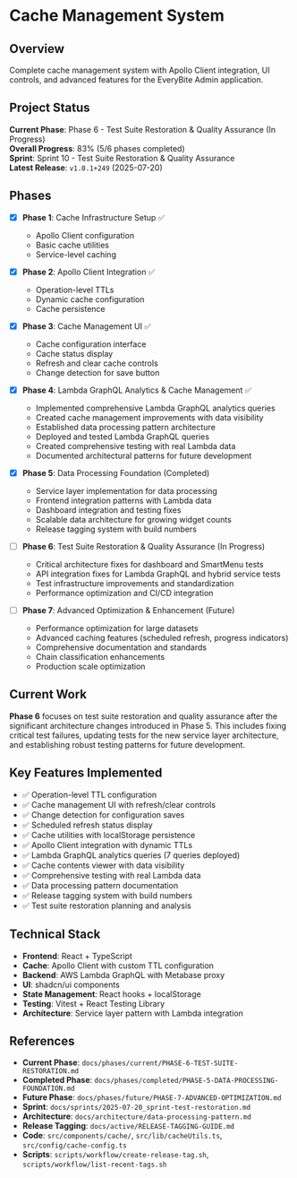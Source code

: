 # Cache Management System

## Overview

Complete cache management system with Apollo Client integration, UI controls, and advanced features for the EveryBite Admin application.

## Project Status

**Current Phase**: Phase 6 - Test Suite Restoration & Quality Assurance (In Progress)  
**Overall Progress**: 83% (5/6 phases completed)  
**Sprint**: Sprint 10 - Test Suite Restoration & Quality Assurance  
**Latest Release**: `v1.0.1+249` (2025-07-20)

## Phases

- [x] **Phase 1**: Cache Infrastructure Setup ✅
  - Apollo Client configuration
  - Basic cache utilities
  - Service-level caching

- [x] **Phase 2**: Apollo Client Integration ✅
  - Operation-level TTLs
  - Dynamic cache configuration
  - Cache persistence

- [x] **Phase 3**: Cache Management UI ✅
  - Cache configuration interface
  - Cache status display
  - Refresh and clear cache controls
  - Change detection for save button

- [x] **Phase 4**: Lambda GraphQL Analytics & Cache Management ✅
  - Implemented comprehensive Lambda GraphQL analytics queries
  - Created cache management improvements with data visibility
  - Established data processing pattern architecture
  - Deployed and tested Lambda GraphQL queries
  - Created comprehensive testing with real Lambda data
  - Documented architectural patterns for future development

- [x] **Phase 5**: Data Processing Foundation (Completed)
  - Service layer implementation for data processing
  - Frontend integration patterns with Lambda data
  - Dashboard integration and testing fixes
  - Scalable data architecture for growing widget counts
  - Release tagging system with build numbers

- [ ] **Phase 6**: Test Suite Restoration & Quality Assurance (In Progress)
  - Critical architecture fixes for dashboard and SmartMenu tests
  - API integration fixes for Lambda GraphQL and hybrid service tests
  - Test infrastructure improvements and standardization
  - Performance optimization and CI/CD integration

- [ ] **Phase 7**: Advanced Optimization & Enhancement (Future)
  - Performance optimization for large datasets
  - Advanced caching features (scheduled refresh, progress indicators)
  - Comprehensive documentation and standards
  - Chain classification enhancements
  - Production scale optimization

## Current Work

**Phase 6** focuses on test suite restoration and quality assurance after the significant architecture changes introduced in Phase 5. This includes fixing critical test failures, updating tests for the new service layer architecture, and establishing robust testing patterns for future development.

## Key Features Implemented

- ✅ Operation-level TTL configuration
- ✅ Cache management UI with refresh/clear controls
- ✅ Change detection for configuration saves
- ✅ Scheduled refresh status display
- ✅ Cache utilities with localStorage persistence
- ✅ Apollo Client integration with dynamic TTLs
- ✅ Lambda GraphQL analytics queries (7 queries deployed)
- ✅ Cache contents viewer with data visibility
- ✅ Comprehensive testing with real Lambda data
- ✅ Data processing pattern documentation
- ✅ Release tagging system with build numbers
- ✅ Test suite restoration planning and analysis

## Technical Stack

- **Frontend**: React + TypeScript
- **Cache**: Apollo Client with custom TTL configuration
- **Backend**: AWS Lambda GraphQL with Metabase proxy
- **UI**: shadcn/ui components
- **State Management**: React hooks + localStorage
- **Testing**: Vitest + React Testing Library
- **Architecture**: Service layer pattern with Lambda integration

## References

- **Current Phase**: `docs/phases/current/PHASE-6-TEST-SUITE-RESTORATION.md`
- **Completed Phase**: `docs/phases/completed/PHASE-5-DATA-PROCESSING-FOUNDATION.md`
- **Future Phase**: `docs/phases/future/PHASE-7-ADVANCED-OPTIMIZATION.md`
- **Sprint**: `docs/sprints/2025-07-20_sprint-test-restoration.md`
- **Architecture**: `docs/architecture/data-processing-pattern.md`
- **Release Tagging**: `docs/active/RELEASE-TAGGING-GUIDE.md`
- **Code**: `src/components/cache/`, `src/lib/cacheUtils.ts`, `src/config/cache-config.ts`
- **Scripts**: `scripts/workflow/create-release-tag.sh`, `scripts/workflow/list-recent-tags.sh`
